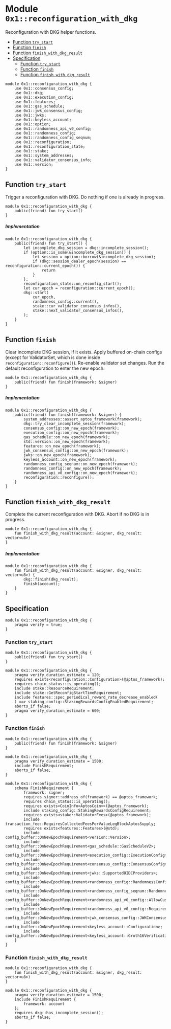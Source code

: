 
<a id="0x1_reconfiguration_with_dkg"></a>

# Module `0x1::reconfiguration_with_dkg`

Reconfiguration with DKG helper functions.


-  [Function `try_start`](#0x1_reconfiguration_with_dkg_try_start)
-  [Function `finish`](#0x1_reconfiguration_with_dkg_finish)
-  [Function `finish_with_dkg_result`](#0x1_reconfiguration_with_dkg_finish_with_dkg_result)
-  [Specification](#@Specification_0)
    -  [Function `try_start`](#@Specification_0_try_start)
    -  [Function `finish`](#@Specification_0_finish)
    -  [Function `finish_with_dkg_result`](#@Specification_0_finish_with_dkg_result)


```move
module 0x1::reconfiguration_with_dkg {
    use 0x1::consensus_config;
    use 0x1::dkg;
    use 0x1::execution_config;
    use 0x1::features;
    use 0x1::gas_schedule;
    use 0x1::jwk_consensus_config;
    use 0x1::jwks;
    use 0x1::keyless_account;
    use 0x1::option;
    use 0x1::randomness_api_v0_config;
    use 0x1::randomness_config;
    use 0x1::randomness_config_seqnum;
    use 0x1::reconfiguration;
    use 0x1::reconfiguration_state;
    use 0x1::stake;
    use 0x1::system_addresses;
    use 0x1::validator_consensus_info;
    use 0x1::version;
}
```


<a id="0x1_reconfiguration_with_dkg_try_start"></a>

## Function `try_start`

Trigger a reconfiguration with DKG.
Do nothing if one is already in progress.


```move
module 0x1::reconfiguration_with_dkg {
    public(friend) fun try_start()
}
```


##### Implementation


```move
module 0x1::reconfiguration_with_dkg {
    public(friend) fun try_start() {
        let incomplete_dkg_session = dkg::incomplete_session();
        if (option::is_some(&incomplete_dkg_session)) {
            let session = option::borrow(&incomplete_dkg_session);
            if (dkg::session_dealer_epoch(session) == reconfiguration::current_epoch()) {
                return
            }
        };
        reconfiguration_state::on_reconfig_start();
        let cur_epoch = reconfiguration::current_epoch();
        dkg::start(
            cur_epoch,
            randomness_config::current(),
            stake::cur_validator_consensus_infos(),
            stake::next_validator_consensus_infos(),
        );
    }
}
```


<a id="0x1_reconfiguration_with_dkg_finish"></a>

## Function `finish`

Clear incomplete DKG session, if it exists.
Apply buffered on&#45;chain configs (except for ValidatorSet, which is done inside `reconfiguration::reconfigure()`).
Re&#45;enable validator set changes.
Run the default reconfiguration to enter the new epoch.


```move
module 0x1::reconfiguration_with_dkg {
    public(friend) fun finish(framework: &signer)
}
```


##### Implementation


```move
module 0x1::reconfiguration_with_dkg {
    public(friend) fun finish(framework: &signer) {
        system_addresses::assert_aptos_framework(framework);
        dkg::try_clear_incomplete_session(framework);
        consensus_config::on_new_epoch(framework);
        execution_config::on_new_epoch(framework);
        gas_schedule::on_new_epoch(framework);
        std::version::on_new_epoch(framework);
        features::on_new_epoch(framework);
        jwk_consensus_config::on_new_epoch(framework);
        jwks::on_new_epoch(framework);
        keyless_account::on_new_epoch(framework);
        randomness_config_seqnum::on_new_epoch(framework);
        randomness_config::on_new_epoch(framework);
        randomness_api_v0_config::on_new_epoch(framework);
        reconfiguration::reconfigure();
    }
}
```


<a id="0x1_reconfiguration_with_dkg_finish_with_dkg_result"></a>

## Function `finish_with_dkg_result`

Complete the current reconfiguration with DKG.
Abort if no DKG is in progress.


```move
module 0x1::reconfiguration_with_dkg {
    fun finish_with_dkg_result(account: &signer, dkg_result: vector<u8>)
}
```


##### Implementation


```move
module 0x1::reconfiguration_with_dkg {
    fun finish_with_dkg_result(account: &signer, dkg_result: vector<u8>) {
        dkg::finish(dkg_result);
        finish(account);
    }
}
```


<a id="@Specification_0"></a>

## Specification



```move
module 0x1::reconfiguration_with_dkg {
    pragma verify = true;
}
```


<a id="@Specification_0_try_start"></a>

### Function `try_start`


```move
module 0x1::reconfiguration_with_dkg {
    public(friend) fun try_start()
}
```



```move
module 0x1::reconfiguration_with_dkg {
    pragma verify_duration_estimate = 120;
    requires exists<reconfiguration::Configuration>(@aptos_framework);
    requires chain_status::is_operating();
    include stake::ResourceRequirement;
    include stake::GetReconfigStartTimeRequirement;
    include features::spec_periodical_reward_rate_decrease_enabled(
    ) ==> staking_config::StakingRewardsConfigEnabledRequirement;
    aborts_if false;
    pragma verify_duration_estimate = 600;
}
```


<a id="@Specification_0_finish"></a>

### Function `finish`


```move
module 0x1::reconfiguration_with_dkg {
    public(friend) fun finish(framework: &signer)
}
```



```move
module 0x1::reconfiguration_with_dkg {
    pragma verify_duration_estimate = 1500;
    include FinishRequirement;
    aborts_if false;
}
```



<a id="0x1_reconfiguration_with_dkg_FinishRequirement"></a>


```move
module 0x1::reconfiguration_with_dkg {
    schema FinishRequirement {
        framework: signer;
        requires signer::address_of(framework) == @aptos_framework;
        requires chain_status::is_operating();
        requires exists<CoinInfo<AptosCoin>>(@aptos_framework);
        include staking_config::StakingRewardsConfigRequirement;
        requires exists<stake::ValidatorFees>(@aptos_framework);
        include transaction_fee::RequiresCollectedFeesPerValueLeqBlockAptosSupply;
        requires exists<features::Features>(@std);
        include config_buffer::OnNewEpochRequirement<version::Version>;
        include config_buffer::OnNewEpochRequirement<gas_schedule::GasScheduleV2>;
        include config_buffer::OnNewEpochRequirement<execution_config::ExecutionConfig>;
        include config_buffer::OnNewEpochRequirement<consensus_config::ConsensusConfig>;
        include config_buffer::OnNewEpochRequirement<jwks::SupportedOIDCProviders>;
        include config_buffer::OnNewEpochRequirement<randomness_config::RandomnessConfig>;
        include config_buffer::OnNewEpochRequirement<randomness_config_seqnum::RandomnessConfigSeqNum>;
        include config_buffer::OnNewEpochRequirement<randomness_api_v0_config::AllowCustomMaxGasFlag>;
        include config_buffer::OnNewEpochRequirement<randomness_api_v0_config::RequiredGasDeposit>;
        include config_buffer::OnNewEpochRequirement<jwk_consensus_config::JWKConsensusConfig>;
        include config_buffer::OnNewEpochRequirement<keyless_account::Configuration>;
        include config_buffer::OnNewEpochRequirement<keyless_account::Groth16VerificationKey>;
    }
}
```


<a id="@Specification_0_finish_with_dkg_result"></a>

### Function `finish_with_dkg_result`


```move
module 0x1::reconfiguration_with_dkg {
    fun finish_with_dkg_result(account: &signer, dkg_result: vector<u8>)
}
```



```move
module 0x1::reconfiguration_with_dkg {
    pragma verify_duration_estimate = 1500;
    include FinishRequirement {
        framework: account
    };
    requires dkg::has_incomplete_session();
    aborts_if false;
}
```
